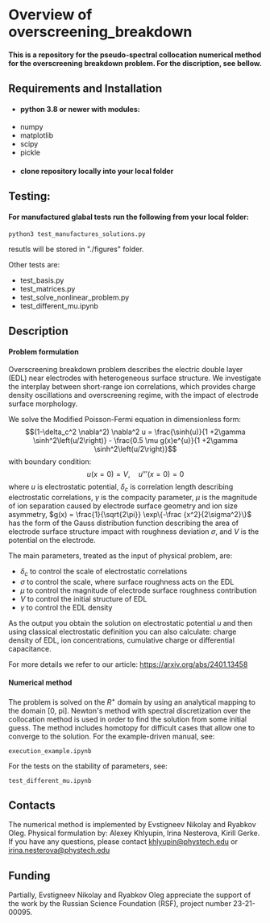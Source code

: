 # Overview of overscreening_breakdown

#### This is a repository for the pseudo-spectral collocation numerical method for the overscreening breakdown problem. For the discription, see bellow.

## Requirements and Installation
* #### python 3.8 or newer with modules:
- numpy
- matplotlib
- scipy
- pickle
* #### clone repository locally into your local folder

## Testing:
#### For manufactured glabal tests run the following from your local folder:
```
python3 test_manufactures_solutions.py
```
resutls will be stored in "./figures" folder.

Other tests are:
- test_basis.py
- test_matrices.py
- test_solve_nonlinear_problem.py
- test_different_mu.ipynb

## Description
#### Problem formulation
Overscreening breakdown problem describes the electric double layer (EDL) near electrodes with heterogeneous surface structure. We investigate the interplay between short-range ion correlations, which provides charge density oscillations and overscreening regime, with the impact of electrode surface morphology.

We solve the Modified Poisson-Fermi equation in dimensionless form:
$$(1-\delta_c^2 \nabla^2) \nabla^2 u = \frac{\sinh(u)}{1 +2\gamma \sinh^2\left(u/2\right)} - \frac{0.5 \mu g(x)e^{u}}{1 +2\gamma \sinh^2\left(u/2\right)}$$
with boundary condition: $$u(x = 0) = V, \quad u'''(x = 0) = 0$$ where $u$ is electrostatic potential, $\delta_c$ is correlation length describing electrostatic correlations, $\gamma$ is the compacity parameter, $\mu$ is the magnitude of ion separation caused by electrode surface geometry and ion size asymmetry, $g(x) = \frac{1}{\sqrt{2\pi}} \exp\{-\frac {x^2}{2\sigma^2}\}$ has the form of the Gauss distribution function describing the area of electrode surface structure impact with roughness deviation $\sigma$, and $V$ is the potential on the electrode. 

The main parameters, treated as the input of physical problem, are:
- $\delta_c$ to control the scale of electrostatic correlations
- $\sigma$ to control the scale, where surface roughness acts on the EDL
- $\mu$ to control the magnitude of electrode surface roughness contribution
- $V$ to control the initial structure of EDL
- $\gamma$ to control the EDL density

As the output you obtain the solution on electrostatic potential $u$ and then using classical electrostatic definition you can also calculate: charge density of EDL, ion concentrations, cumulative charge or differential capacitance.

For more details we refer to our article: https://arxiv.org/abs/2401.13458

#### Numerical method
The problem is solved on the $R^+$ domain by using an analytical mapping to the domain [0, pi].
Newton's method with spectral discretization over the collocation method is used in order to find the solution from some initial guess. The method includes homotopy for difficult cases that allow one to converge to the solution.
For the example-driven manual, see:
```
execution_example.ipynb
```
For the tests on the stability of parameters, see:
```
test_different_mu.ipynb
```

## Contacts
The numerical method is implemented by Evstigneev Nikolay and Ryabkov Oleg.
Physical formulation by: Alexey Khlyupin, Irina Nesterova, Kirill Gerke.
If you have any questions, please contact khlyupin@phystech.edu or irina.nesterova@phystech.edu

## Funding
Partially, Evstigneev Nikolay and Ryabkov Oleg appreciate the support of the work by the Russian Science Foundation (RSF), project number 23-21-00095.
